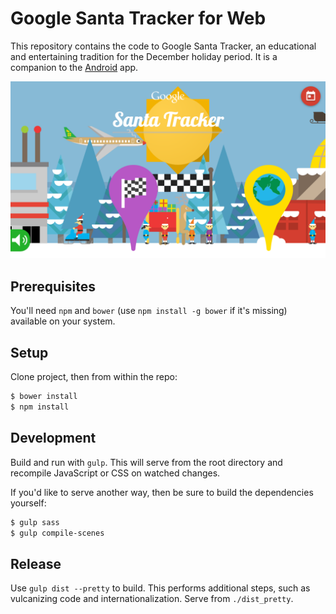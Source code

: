 Google Santa Tracker for Web
============================

This repository contains the code to Google Santa Tracker, an educational and entertaining tradition for the December holiday period.
It is a companion to the [Android](https://github.com/google/santa-tracker-android) app.

![Village Screenshot](santa-preview.png)

## Prerequisites

You'll need `npm` and `bower` (use `npm install -g bower` if it's missing) available on your system.

## Setup

Clone project, then from within the repo:

```bash
$ bower install
$ npm install
```

## Development

Build and run with `gulp`.
This will serve from the root directory and recompile JavaScript or CSS on watched changes.

If you'd like to serve another way, then be sure to build the dependencies yourself:

```bash
$ gulp sass
$ gulp compile-scenes
```

## Release

Use `gulp dist --pretty` to build.
This performs additional steps, such as vulcanizing code and internationalization.
Serve from `./dist_pretty`.
